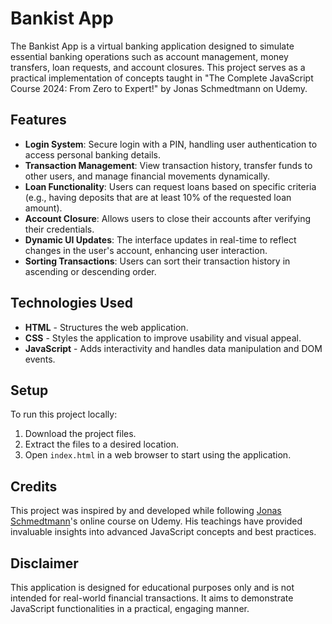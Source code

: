 # Bankist App

The Bankist App is a virtual banking application designed to simulate essential banking operations such as account management, money transfers, loan requests, and account closures. This project serves as a practical implementation of concepts taught in "The Complete JavaScript Course 2024: From Zero to Expert!" by Jonas Schmedtmann on Udemy.

## Features

- **Login System**: Secure login with a PIN, handling user authentication to access personal banking details.
- **Transaction Management**: View transaction history, transfer funds to other users, and manage financial movements dynamically.
- **Loan Functionality**: Users can request loans based on specific criteria (e.g., having deposits that are at least 10% of the requested loan amount).
- **Account Closure**: Allows users to close their accounts after verifying their credentials.
- **Dynamic UI Updates**: The interface updates in real-time to reflect changes in the user's account, enhancing user interaction.
- **Sorting Transactions**: Users can sort their transaction history in ascending or descending order.

## Technologies Used

- **HTML** - Structures the web application.
- **CSS** - Styles the application to improve usability and visual appeal.
- **JavaScript** - Adds interactivity and handles data manipulation and DOM events.

## Setup

To run this project locally:

1. Download the project files.
2. Extract the files to a desired location.
3. Open `index.html` in a web browser to start using the application.

## Credits

This project was inspired by and developed while following [Jonas Schmedtmann](https://www.udemy.com/user/jonasschmedtmann/)'s online course on Udemy. His teachings have provided invaluable insights into advanced JavaScript concepts and best practices.

## Disclaimer

This application is designed for educational purposes only and is not intended for real-world financial transactions. It aims to demonstrate JavaScript functionalities in a practical, engaging manner.
